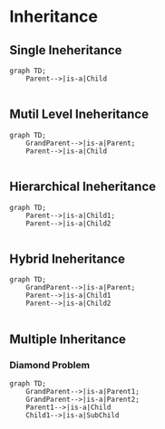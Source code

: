 # Inheritance

 ## Single Ineheritance

```mermaid
graph TD;
    Parent-->|is-a|Child
    
```

## Mutil Level Ineheritance

```mermaid
graph TD;
    GrandParent-->|is-a|Parent;
    Parent-->|is-a|Child
    
```

## Hierarchical  Ineheritance

```mermaid
graph TD;
    Parent-->|is-a|Child1;
    Parent-->|is-a|Child2
    
```
## Hybrid  Ineheritance
```mermaid
graph TD;
    GrandParent-->|is-a|Parent;
    Parent-->|is-a|Child1
    Parent-->|is-a|Child2
    
```
## Multiple Inheritance
### Diamond Problem
```mermaid
graph TD;
    GrandParent-->|is-a|Parent1;
    GrandParent-->|is-a|Parent2;
    Parent1-->|is-a|Child
    Child1-->|is-a|SubChild
    
```


